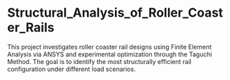 # Structural_Analysis_of_Roller_Coaster_Rails
This project investigates roller coaster rail designs using Finite Element Analysis via ANSYS and experimental optimization through the Taguchi Method. The goal is to identify the most structurally efficient rail configuration under different load scenarios.
